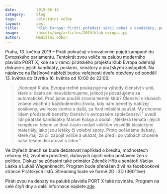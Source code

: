 ```yaml
---
date:         2019-05-13
category:     blog
tags:         celostátní volby
layout:       post
title:        "Klub Evropa: Piráti pořádají sérii debat s kandidáty, poslanci a senátory na palubě plavidla PORT X"
image:        /assets/img/articles/2019/klub-evropa.jpg
author:       Mediální odbor
---
```



Praha, 13. května 2019 – Piráti pokračují v inovativním pojetí kampaně do Evropského parlamentu. Tentokrát zvou voliče na palubu moderního plavidla PORT X, kde se v rámci pirátského projektu Klub Evropa odehrají diskuse s jejich kandidáty, poslanci, senátory a pražskými zastupiteli. Na náplavce na Rašínově nábřeží budou veřejnosti dveře otevřeny od pondělí 13. května do čtvrtka 16. května od 10:00 do 22:00.

> „Koncept Klubu Evropa trefně poukazuje na výhody členství v unii, které si často ani neuvědomujeme, jelikož je považujeme za automatické. Proč jsme použili zrovna termín klub? Členství v klubech známe všichni z každodenního života, kdy nám benefity nabízejí posilovny, wellness centra a další, za fixní měsíční paušál. My chceme lidem představit benefity členství v evropském společenství,” uvedl lídr pirátské kandidátky Marcel Kolaja a dodal: „Některá témata i jejich komplexní řešení se dost často nedaří voličům vysvětlit klasickými materiály, jako jsou letáky či volební spoty. Proto pořádáme debaty, které mají za cíl zapojit voliče a ukázat, že před i po volbách chceme naše řešení diskutovat s lidmi.”

Ve čtyřech dnech se bude debatovat například o brexitu, možnostech reformy EU, životním prostředí, daňových rájích nebo postavení žen v politice. Diskuzí se zúčastní také primátor Zdeněk Hřib a senátoři Václav Láska a Lukáš Wagenknecht. Program bude přenášen živě na facebookové stránce  Pirátských listů. Streaming bude ve formě 2D i 3D (360°live).

Piráti zvou na debaty na palubě plavidla PORT X také novináře. Program na celé čtyři dny a další informace najdete [zde](https://www.facebook.com/events/290126941922266/?notif_t=plan_user_invited&notif_id=1557599762971186).  
